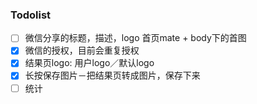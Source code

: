 ### Todolist
- [ ] 微信分享的标题，描述，logo  首页mate + body下的首图
- [x] 微信的授权，目前会重复授权
- [x] 结果页logo: 用户logo／默认logo
- [x] 长按保存图片－把结果页转成图片，保存下来
- [ ] 统计
